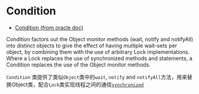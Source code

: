# Condition

- [Condition (from oracle doc)](https://docs.oracle.com/javase/7/docs/api/java/util/concurrent/locks/Condition.html)

Condition factors out the Object monitor methods (wait, notify and notifyAll) into distinct objects to give the effect of having multiple wait-sets per object, by combining them with the use of arbitrary Lock implementations. Where a Lock replaces the use of synchronized methods and statements, a Condition replaces the use of the Object monitor methods.

`Condition` 类提供了类似`Object`类中的`wait`, `notify` and `notifyAll`方法，用来替换Object类，配合`Lock`类实现线程之间的通信[`synchronized`](synchronized.md)